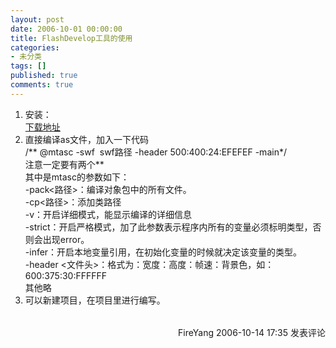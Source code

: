 ```yaml
---
layout: post
date: 2006-10-01 00:00:00
title: FlashDevelop工具的使用
categories:
- 未分类
tags: []
published: true
comments: true
---
```

<p><ol>
    <li>安装：<br /><a href="http://www.flashdevelop.org/downloads/releases/FlashDevelop-2.0.0-Final.exe" target="_blank">下载地址</a>
    </li><li>直接编译as文件，加入一下代码<br />/**&nbsp;@mtasc -swf&nbsp; swf路径 -header 500:400:24:EFEFEF -main*/<br />注意一定要有两个**&nbsp;<br />其中是mtasc的参数如下：<br />-pack&lt;路径&gt;：编译对象包中的所有文件。<br />-cp&lt;路径&gt;：添加类路径<br />-v：开启详细模式，能显示编译的详细信息<br />-strict：开启严格模式，加了此参数表示程序内所有的变量必须标明类型，否则会出现error。<br />-infer：开启本地变量引用，在初始化变量的时候就决定该变量的类型。<br />-header &lt;文件头&gt;：格式为：宽度：高度：帧速：背景色，如：600:375:30:FFFFFF<br />其他略<br />
    </li><li>可以新建项目，在项目里进行编写。 </li>
</ol>
<img src="http://www.cnblogs.com/FireYang/aggbug/529050.html" width="1" height="1" /><br /><br /><div align="right"><a style="text-decoration:none;" href="http://FireYang.cnblogs.com/" target="_blank">FireYang</a> 2006-10-14 17:35 <a href="http://www.cnblogs.com/FireYang/archive/2006/10/14/529050.html#Feedback" target="_blank" style="text-decoration:none;">发表评论</a></div></p>

